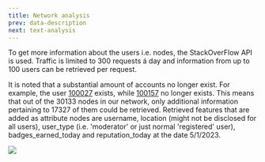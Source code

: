 ```yaml
---
title: Network analysis
prev: data-description
next: text-analysis
---
```


To get more information about the users i.e. nodes, the StackOverFlow API is used. Traffic is limited to 300 requests á day and information from up to 100 users can be retrieved per request.

It is noted that a substantial amount of accounts no longer exist. For example, the user [100027](https://meta.stackoverflow.com/users/100027/) exists, while [100157](https://meta.stackoverflow.com/users/100157/) no longer exists. This means that out of the 30133 nodes in our network, only additional information pertaining to 17327 of them could be retrieved.
Retrieved features that are added as attribute nodes are username, location (might not be disclosed for all users), user_type (i.e. 'moderator' or just normal 'registered' user), badges_earned_today and reputation_today at the date 5/1/2023.

<img src="/images/Network.png"/>